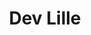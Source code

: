 ---
title: "Dev Lille"
description: "Deux journées de conférences tech enrichies d'une dimension humaine et environnementale, en harmonie avec les enjeux du monde actuel."
links: "https://devlille.fr/"
achievements:
  - "Organisation et animation d'un stand 2024"
  - "Relecture et séléction de plus de 400 propositions de conférences pour l'édition 2023."
  - "2 années de sponsoring 2023 et 2024"
order: 2
labels:
  - "Review"
  - "Conf & Talks"
---